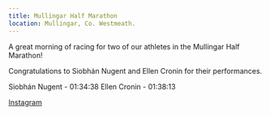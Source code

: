 ```yaml
---
title: Mullingar Half Marathon
location: Mullingar, Co. Westmeath.
---
```


A great morning of racing for two of our athletes in the Mullingar Half Marathon! 

Congratulations to Siobhán Nugent and Ellen Cronin for their performances.

Siobhán Nugent - 01:34:38 
Ellen Cronin - 01:38:13 


<a href="https://www.instagram.com/p/C4oPCZlAxUf/?img_index=1" target="_blank" rel="noopener noreferrer">Instagram</a>